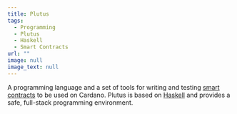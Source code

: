 ```yaml
---
title: Plutus
tags:
  - Programming
  - Plutus
  - Haskell
  - Smart Contracts
url: ""
image: null
image_text: null
---
```


A programming language and a set of tools for writing and testing [smart contracts](https://www.essentialcardano.io/glossary/smart-contracts) to be used on Cardano. Plutus is based on [Haskell](https://www.essentialcardano.io/glossary/haskell) and provides a safe, full-stack programming environment.
